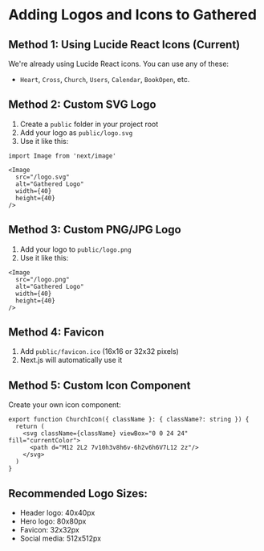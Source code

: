 # Adding Logos and Icons to Gathered

## Method 1: Using Lucide React Icons (Current)
We're already using Lucide React icons. You can use any of these:
- `Heart`, `Cross`, `Church`, `Users`, `Calendar`, `BookOpen`, etc.

## Method 2: Custom SVG Logo
1. Create a `public` folder in your project root
2. Add your logo as `public/logo.svg`
3. Use it like this:

```tsx
import Image from 'next/image'

<Image 
  src="/logo.svg" 
  alt="Gathered Logo" 
  width={40} 
  height={40} 
/>
```

## Method 3: Custom PNG/JPG Logo
1. Add your logo to `public/logo.png`
2. Use it like this:

```tsx
<Image 
  src="/logo.png" 
  alt="Gathered Logo" 
  width={40} 
  height={40} 
/>
```

## Method 4: Favicon
1. Add `public/favicon.ico` (16x16 or 32x32 pixels)
2. Next.js will automatically use it

## Method 5: Custom Icon Component
Create your own icon component:

```tsx
export function ChurchIcon({ className }: { className?: string }) {
  return (
    <svg className={className} viewBox="0 0 24 24" fill="currentColor">
      <path d="M12 2L2 7v10h3v8h6v-6h2v6h6V7L12 2z"/>
    </svg>
  )
}
```

## Recommended Logo Sizes:
- Header logo: 40x40px
- Hero logo: 80x80px  
- Favicon: 32x32px
- Social media: 512x512px


